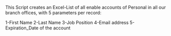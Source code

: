 This Script creates an Excel-List of all enable accounts of Personal in all our branch offices,
with 5 parameters per record:

1-First Name 
2-Last Name
3-Job Position
4-Email address
5-Expiration_Date of the account